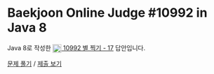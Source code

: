 # Baekjoon Online Judge #10992 in Java 8
Java 8로 작성한 [<img src="https://static.solved.ac/tier_small/3.svg" height="20" align="center">
10992 별 찍기 - 17](https://www.acmicpc.net/problem/10992) 답안입니다.

[문제 풀기](https://www.acmicpc.net/problem/10992) /
[제출 보기](https://www.acmicpc.net/source/88763338)

